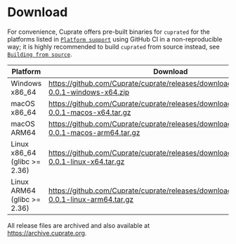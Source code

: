 # Download
For convenience, Cuprate offers pre-built binaries for `cuprated` for the platforms listed in [`Platform support`](../platform.md) using GitHub CI in a non-reproducible way; it is highly recommended to build `cuprated` from source instead, see [`Building from source`](./source.md).

| Platform                     | Download |
|------------------------------|----------|
| Windows x86_64               | <https://github.com/Cuprate/cuprate/releases/download/v0.0.1/cuprated-0.0.1-windows-x64.zip>
| macOS x86_64                 | <https://github.com/Cuprate/cuprate/releases/download/v0.0.1/cuprated-0.0.1-macos-x64.tar.gz>
| macOS ARM64                  | <https://github.com/Cuprate/cuprate/releases/download/v0.0.1/cuprated-0.0.1-macos-arm64.tar.gz>
| Linux x86_64 (glibc >= 2.36) | <https://github.com/Cuprate/cuprate/releases/download/v0.0.1/cuprated-0.0.1-linux-x64.tar.gz>
| Linux ARM64 (glibc >= 2.36)  | <https://github.com/Cuprate/cuprate/releases/download/v0.0.1/cuprated-0.0.1-linux-arm64.tar.gz>

All release files are archived and also available at <https://archive.cuprate.org>.

